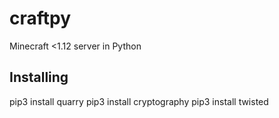 # craftpy
Minecraft &lt;1.12 server in Python
## Installing
  pip3 install quarry
  pip3 install cryptography
  pip3 install twisted
